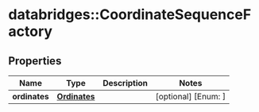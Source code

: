 # databridges::CoordinateSequenceFactory


## Properties
Name | Type | Description | Notes
------------ | ------------- | ------------- | -------------
**ordinates** | [**Ordinates**](Ordinates.md) |  | [optional] [Enum: ] 


